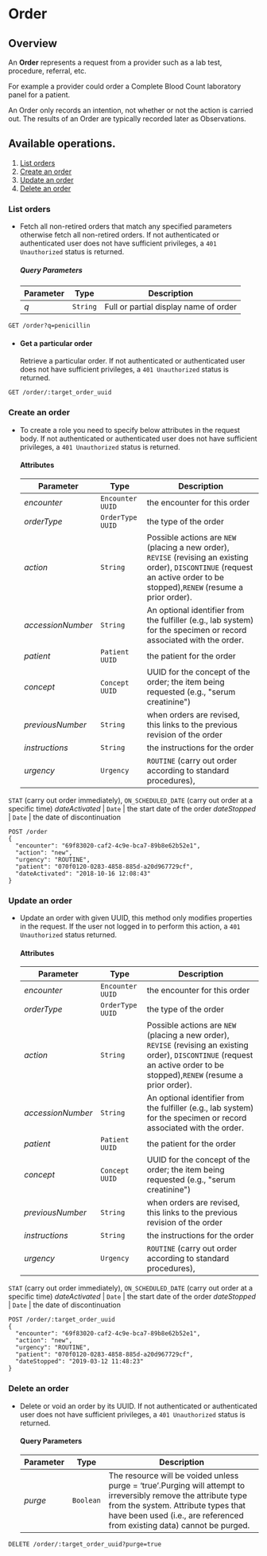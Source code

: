 # Order

## Overview

An **Order** represents a request from a provider such as a lab test, procedure, referral, etc.

For example a provider could order a Complete Blood Count laboratory panel for a patient.

An Order only records an intention, not whether or not the action is carried out. The results of an Order are typically recorded later as Observations.

## Available operations.

1. [List orders](#list-orders)
2. [Create an order](#create-an-order)
3. [Update an order](#update-an-order)
4. [Delete an order](#delete-an-order)

### List orders

* Fetch all non-retired orders that match any specified parameters otherwise fetch all non-retired orders. 
If not authenticated or authenticated user does not have sufficient privileges, a `401 Unauthorized` status is returned.

    ##### Query Parameters

    Parameter | Type | Description
    --- | --- | ---
    *q* | `String` | Full or partial display name of order

```console
GET /order?q=penicillin
 ```

* #### Get a particular order

    Retrieve a particular order. If not authenticated or authenticated user does not have sufficient privileges, a `401 Unauthorized` status is returned.

```console
GET /order/:target_order_uuid
```

### Create an order

* To create a role you need to specify below attributes in the request body. If not authenticated or authenticated user does not have sufficient privileges, a `401 Unauthorized` status is returned.

    #### Attributes

    Parameter | Type | Description
    --- | --- | ---
    *encounter* | `Encounter UUID` | the encounter for this order
    *orderType* | `OrderType UUID` | the type of the order
    *action* | `String` | Possible actions are `NEW` (placing a new order), `REVISE` (revising an existing order), `DISCONTINUE` (request an active order to be stopped),`RENEW` (resume a prior order).
    *accessionNumber* | `String` | An optional identifier from the fulfiller (e.g., lab system) for the specimen or record associated with the order.
    *patient* | `Patient UUID` | the patient for the order
    *concept* | `Concept UUID` | UUID for the concept of the order; the item being requested (e.g., "serum creatinine")
    *previousNumber* | `String` | when orders are revised, this links to the previous revision of the order
    *instructions* | `String` | the instructions for the order
    *urgency* | `Urgency` | `ROUTINE` (carry out order according to standard procedures), 
`STAT` (carry out order immediately), `ON_SCHEDULED_DATE` 
(carry out order at a specific time)
    *dateActivated* | `Date` | the start date of the order
    *dateStopped* | `Date` | the date of discontinuation

```console
POST /order
{
  "encounter": "69f83020-caf2-4c9e-bca7-89b8e62b52e1",
  "action": "new",
  "urgency": "ROUTINE",
  "patient": "070f0120-0283-4858-885d-a20d967729cf",
  "dateActivated": "2018-10-16 12:08:43"
}
```
    
### Update an order

* Update an order with given UUID, this method only modifies properties in the request. If the user not logged in to perform this action, a `401 Unauthorized` status returned.

    #### Attributes

    Parameter | Type | Description
    --- | --- | ---
    *encounter* | `Encounter UUID` | the encounter for this order
    *orderType* | `OrderType UUID` | the type of the order
    *action* | `String` | Possible actions are `NEW` (placing a new order), `REVISE` (revising an existing order), `DISCONTINUE` (request an active order to be stopped),`RENEW` (resume a prior order).
    *accessionNumber* | `String` | An optional identifier from the fulfiller (e.g., lab system) for the specimen or record associated with the order.
    *patient* | `Patient UUID` | the patient for the order
    *concept* | `Concept UUID` | UUID for the concept of the order; the item being requested (e.g., "serum creatinine")
    *previousNumber* | `String` | when orders are revised, this links to the previous revision of the order
    *instructions* | `String` | the instructions for the order
    *urgency* | `Urgency` | `ROUTINE` (carry out order according to standard procedures), 
`STAT` (carry out order immediately), `ON_SCHEDULED_DATE` 
(carry out order at a specific time)
    *dateActivated* | `Date` | the start date of the order
    *dateStopped* | `Date` | the date of discontinuation

```console
POST /order/:target_order_uuid
{
  "encounter": "69f83020-caf2-4c9e-bca7-89b8e62b52e1",
  "action": "new",
  "urgency": "ROUTINE",
  "patient": "070f0120-0283-4858-885d-a20d967729cf",
  "dateStopped": "2019-03-12 11:48:23"
}
```

### Delete an order

* Delete or void an order by its UUID. If not authenticated or authenticated user does not have sufficient privileges, a `401 Unauthorized` status is returned.

    #### Query Parameters

    Parameter | Type | Description
    --- | --- | ---
    *purge* | `Boolean` | The resource will be voided unless purge = ‘true’.Purging will attempt to irreversibly remove the attribute type from the system. Attribute types that have been used (i.e., are referenced from existing data) cannot be purged.

```console
DELETE /order/:target_order_uuid?purge=true
 ```
